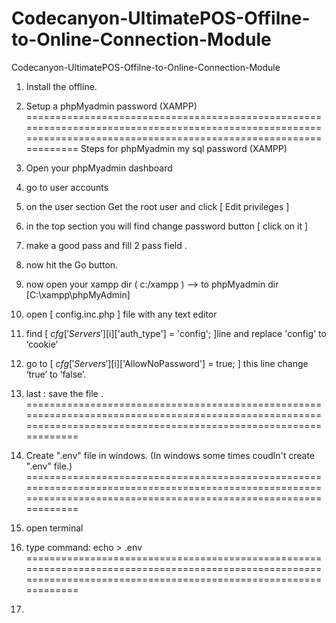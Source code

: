 # Codecanyon-UltimatePOS-Offilne-to-Online-Connection-Module
Codecanyon-UltimatePOS-Offilne-to-Online-Connection-Module


1) Install the offline.


2) Setup a phpMyadmin password (XAMPP)
==================================================================================================================================================================
Steps for phpMyadmin my sql password (XAMPP)

1) Open your phpMyadmin dashboard
2) go to user accounts
3) on the user section Get the root user and click [ Edit privileges ]
4) in the top section you will find change password button [ click on it ]
5) make a good pass and fill 2 pass field .
6) now hit the Go button.
7) now open your xampp dir ( c:/xampp ) --> to phpMyadmin dir [C:\xampp\phpMyAdmin]
8) open [ config.inc.php ] file with any text editor
9) find [ $cfg['Servers'][$i]['auth_type'] = 'config'; ]line and replace 'config' to ‘cookie’
10) go to [ $cfg['Servers'][$i]['AllowNoPassword'] = true; ] this line change ‘true’ to ‘false’.
11) last : save the file .
==================================================================================================================================================================

3) Create ".env" file in windows. (In windows some times coudln't create ".env" file.)
==================================================================================================================================================================
1) open terminal 
2) type command: echo > .env
==================================================================================================================================================================

4) 
